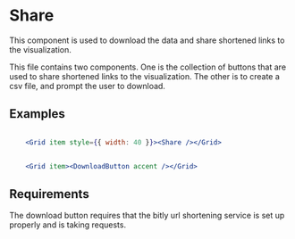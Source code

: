 # Share

This component is used to download the data and share shortened links to the visualization.

This file contains two components. One is the collection of buttons that are used to share shortened links to the visualization.
The other is to create a csv file, and prompt the user to download.
## Examples


```jsx

    <Grid item style={{ width: 40 }}><Share /></Grid>


```

```jsx

    <Grid item><DownloadButton accent /></Grid>

```

## Requirements

The download button requires that the bitly url shortening service is set up properly and is taking requests.

